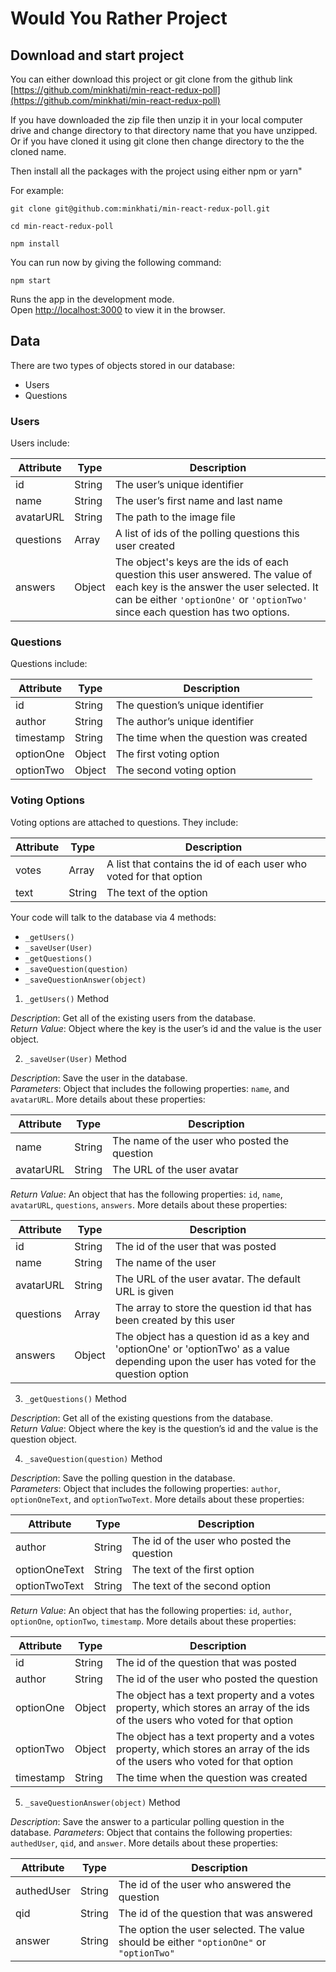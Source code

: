 # Would You Rather Project

## Download and start project

You can either download this project or git clone from the github link [https://github.com/minkhati/min-react-redux-poll](https://github.com/minkhati/min-react-redux-poll)

If you have downloaded the zip file then unzip it in your local computer drive and change directory to that directory name that you have unzipped. Or if you have cloned it using git clone then change directory to the the cloned name.

Then install all the packages with the project using either npm or yarn"

For example:

`git clone git@github.com:minkhati/min-react-redux-poll.git`

`cd min-react-redux-poll`

`npm install`

You can run now by giving the following command:

`npm start`

Runs the app in the development mode.<br>
Open [http://localhost:3000](http://localhost:3000) to view it in the browser.

## Data

There are two types of objects stored in our database:

* Users
* Questions

### Users

Users include:

| Attribute | Type   | Description                                                                                                                                                                                                    |
| --------- | ------ | -------------------------------------------------------------------------------------------------------------------------------------------------------------------------------------------------------------- |
| id        | String | The user’s unique identifier                                                                                                                                                                                   |
| name      | String | The user’s first name and last name                                                                                                                                                                            |
| avatarURL | String | The path to the image file                                                                                                                                                                                     |
| questions | Array  | A list of ids of the polling questions this user created                                                                                                                                                       |
| answers   | Object | The object's keys are the ids of each question this user answered. The value of each key is the answer the user selected. It can be either `'optionOne'` or `'optionTwo'` since each question has two options. |

### Questions

Questions include:

| Attribute | Type   | Description                            |
| --------- | ------ | -------------------------------------- |
| id        | String | The question’s unique identifier       |
| author    | String | The author’s unique identifier         |
| timestamp | String | The time when the question was created |
| optionOne | Object | The first voting option                |
| optionTwo | Object | The second voting option               |

### Voting Options

Voting options are attached to questions. They include:

| Attribute | Type   | Description                                                        |
| --------- | ------ | ------------------------------------------------------------------ |
| votes     | Array  | A list that contains the id of each user who voted for that option |
| text      | String | The text of the option                                             |

Your code will talk to the database via 4 methods:

* `_getUsers()`
* `_saveUser(User)`
* `_getQuestions()`
* `_saveQuestion(question)`
* `_saveQuestionAnswer(object)`

1.  `_getUsers()` Method

_Description_: Get all of the existing users from the database.  
_Return Value_: Object where the key is the user’s id and the value is the user object.

2.  `_saveUser(User)` Method

_Description_: Save the user in the database.  
_Parameters_: Object that includes the following properties: `name`, and `avatarURL`. More details about these properties:

| Attribute | Type   | Description                                  |
| --------- | ------ | -------------------------------------------- |
| name      | String | The name of the user who posted the question |
| avatarURL | String | The URL of the user avatar                   |

_Return Value_: An object that has the following properties: `id`, `name`, `avatarURL`, `questions`, `answers`. More details about these properties:

| Attribute | Type   | Description                                                                                                                               |
| --------- | ------ | ----------------------------------------------------------------------------------------------------------------------------------------- |
| id        | String | The id of the user that was posted                                                                                                        |
| name      | String | The name of the user                                                                                                                      |
| avatarURL | String | The URL of the user avatar. The default URL is given                                                                                      |
| questions | Array  | The array to store the question id that has been created by this user                                                                     |
| answers   | Object | The object has a question id as a key and 'optionOne' or 'optionTwo' as a value depending upon the user has voted for the question option |

3.  `_getQuestions()` Method

_Description_: Get all of the existing questions from the database.  
_Return Value_: Object where the key is the question’s id and the value is the question object.

4.  `_saveQuestion(question)` Method

_Description_: Save the polling question in the database.  
_Parameters_: Object that includes the following properties: `author`, `optionOneText`, and `optionTwoText`. More details about these properties:

| Attribute     | Type   | Description                                |
| ------------- | ------ | ------------------------------------------ |
| author        | String | The id of the user who posted the question |
| optionOneText | String | The text of the first option               |
| optionTwoText | String | The text of the second option              |

_Return Value_: An object that has the following properties: `id`, `author`, `optionOne`, `optionTwo`, `timestamp`. More details about these properties:

| Attribute | Type   | Description                                                                                                                  |
| --------- | ------ | ---------------------------------------------------------------------------------------------------------------------------- |
| id        | String | The id of the question that was posted                                                                                       |
| author    | String | The id of the user who posted the question                                                                                   |
| optionOne | Object | The object has a text property and a votes property, which stores an array of the ids of the users who voted for that option |
| optionTwo | Object | The object has a text property and a votes property, which stores an array of the ids of the users who voted for that option |
| timestamp | String | The time when the question was created                                                                                       |

5.  `_saveQuestionAnswer(object)` Method

_Description_: Save the answer to a particular polling question in the database.
_Parameters_: Object that contains the following properties: `authedUser`, `qid`, and `answer`. More details about these properties:

| Attribute  | Type   | Description                                                                             |
| ---------- | ------ | --------------------------------------------------------------------------------------- |
| authedUser | String | The id of the user who answered the question                                            |
| qid        | String | The id of the question that was answered                                                |
| answer     | String | The option the user selected. The value should be either `"optionOne"` or `"optionTwo"` |
